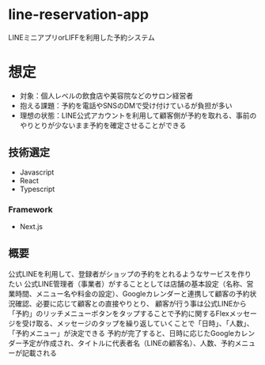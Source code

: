 # line-reservation-app
LINEミニアプリorLIFFを利用した予約システム

# 想定
- 対象：個人レベルの飲食店や美容院などのサロン経営者
- 抱える課題：予約を電話やSNSのDMで受け付けているが負担が多い
- 理想の状態：LINE公式アカウントを利用して顧客側が予約を取れる、事前のやりとりが少ないまま予約を確定させることができる


## 技術選定
- Javascript
- React
- Typescript

### Framework
- Next.js


## 概要
公式LINEを利用して、登録者がショップの予約をとれるようなサービスを作りたい
公式LINE管理者（事業者）がすることとしては店舗の基本設定（名称、営業時間、メニュー名や料金の設定）、Googleカレンダーと連携して顧客の予約状況確認、必要に応じて顧客との直接やりとり、
顧客が行う事は公式LINEから「予約」のリッチメニューボタンをタップすることで予約に関するFlexメッセージを受け取る、メッセージのタップを繰り返していくことで「日時」、「人数」、「予約メニュー」が決定できる
予約が完了すると、日時に応じたGoogleカレンダー予定が作成され、タイトルに代表者名（LINEの顧客名）、人数、予約メニューが記載される

